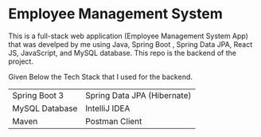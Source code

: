 # Employee Management System
<p> This is a full-stack web application (Employee Management System App) that was develped by me using Java, Spring Boot , Spring Data JPA, React JS, JavaScript, and MySQL database. This repo is the backend of the project.</p>

Given Below the Tech Stack that I used for the backend.

|     |  |
| ------------- | ------------- |
| Spring Boot 3  | Spring Data JPA (Hibernate)  |
| MySQL Database  |IntelliJ IDEA  |
| Maven  |Postman Client  |

